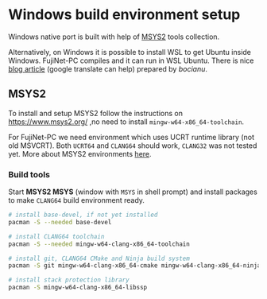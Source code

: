 # Windows build environment setup

Windows native port is built with help of [MSYS2](https://www.msys2.org/) tools collection.

Alternatively, on Windows it is possible to install WSL to get Ubuntu inside Windows. FujiNet-PC compiles and it can run in WSL Ubuntu. There is nice [blog article](https://bocianu.atari.pl/blog/fujinetinaltirra) (google translate can help) prepared by *bocianu*.

## MSYS2

To install and setup MSYS2 follow the instructions on https://www.msys2.org/ ,no need to install `mingw-w64-x86_64-toolchain`.

For FujiNet-PC we need environment which uses UCRT runtime library (not old MSVCRT). Both `UCRT64` and `CLANG64` should work, `CLANG32` was not tested yet. More about MSYS2 environments [here](https://www.msys2.org/docs/environments/).


### Build tools

Start **MSYS2 MSYS** (window with `MSYS` in shell prompt) and install packages to make `CLANG64` build environment ready.

```sh
# install base-devel, if not yet installed
pacman -S --needed base-devel

# install CLANG64 toolchain
pacman -S --needed mingw-w64-clang-x86_64-toolchain

# install git, CLANG64 CMake and Ninja build system
pacman -S git mingw-w64-clang-x86_64-cmake mingw-w64-clang-x86_64-ninja

# install stack protection library
pacman -S mingw-w64-clang-x86_64-libssp
```
